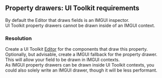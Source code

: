 ## Property drawers: UI Toolkit requirements

By default the Editor that draws fields is an IMGUI inspector.  
UI Toolkit property drawers cannot be drawn inside of an IMGUI context.

### Resolution
Create a UI Toolkit [Editor](https://docs.unity3d.com/ScriptReference/Editor.html) for the components that draw this property.  
Optionally, but advisable, create a IMGUI fallback for the property drawer. This will allow your field to be drawn in IMGUI contexts.  
As IMGUI property drawers can be drawn inside UI Toolkit contexts, you could also solely write an IMGUI drawer, though it will be less performant.